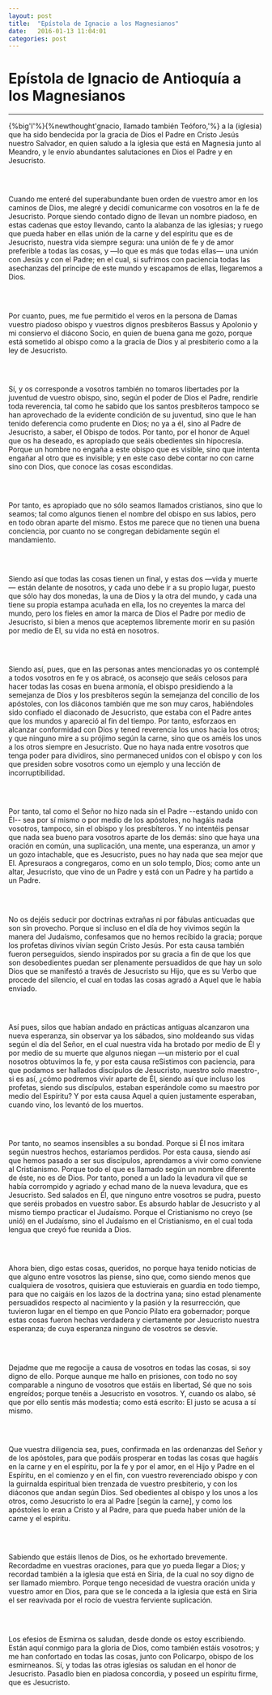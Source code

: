 ```yaml
---
layout: post
title:  "Epístola de Ignacio a los Magnesianos"
date:   2016-01-13 11:04:01
categories: post
---
```


<div class="toc"></div>

# Epístola de Ignacio de Antioquía a los Magnesianos

<!--more-->


<hr/>

{%big'I'%}{%newthought'gnacio, llamado también Teóforo,'%} a la (iglesia) que ha sido bendecida por la gracia de Dios el Padre en Cristo Jesús nuestro Salvador, en quien saludo a la iglesia que está en Magnesia junto al Meandro, y le envío abundantes salutaciones en Dios el Padre y en Jesucristo.

### &nbsp;

 Cuando me enteré del superabundante buen orden de vuestro amor en los caminos de Dios, me alegré y decidí comunicarme con vosotros en la fe de Jesucristo. Porque siendo contado digno de llevan un nombre piadoso, en estas cadenas que estoy llevando, canto la alabanza de las iglesias; y ruego que pueda haber en ellas unión de la carne y del espíritu que es de Jesucristo, nuestra vida siempre segura: una unión de fe y de amor preferible a todas las cosas, y —lo que es más que todas ellas— una unión con Jesús y con el Padre; en el cual, si sufrimos con paciencia todas las asechanzas del príncipe de este mundo y escapamos de ellas, llegaremos a Dios.

### &nbsp;

Por cuanto, pues, me fue permitido el veros en la persona de Damas vuestro piadoso obispo y vuestros dignos presbíteros Bassus y Apolonio y mi consiervo el diácono Socio, en quien de buena gana me gozo, porque está sometido al obispo como a la gracia de Dios y al presbiterio como a la ley de Jesucristo.

### &nbsp;

Sí, y os corresponde a vosotros también no tomaros libertades por la juventud de vuestro obispo, sino, según el poder de Dios el Padre, rendirle toda reverencia, tal como he sabido que los santos presbíteros tampoco se han aprovechado de la evidente condición de su juventud, sino que le han tenido deferencia como prudente en Dios; no ya a él, sino al Padre de Jesucristo, a saber, el Obispo de todos. Por tanto, por el honor de Aquel que os ha deseado, es apropiado que seáis obedientes sin hipocresía. Porque un hombre no engaña a este obispo que es visible, sino que intenta engañar al otro que es invisible; y en este caso debe contar no con carne sino con Dios, que conoce las cosas escondidas.

### &nbsp;

Por tanto, es apropiado que no sólo seamos llamados cristianos, sino que lo seamos; tal como algunos tienen el nombre del obispo en sus labios, pero en todo obran aparte del mismo. Estos me parece que no tienen una buena conciencia, por cuanto no se congregan debidamente según el mandamiento.

### &nbsp;

Siendo así que todas las cosas tienen un final, y estas dos —vida y muerte— están delante de nosotros, y cada uno debe ir a su propio lugar, puesto que sólo hay dos monedas, la una de Dios y la otra del mundo, y cada una tiene su propia estampa acuñada en ella, los no creyentes la marca del mundo, pero los fieles en amor la marca de Dios el Padre por medio de Jesucristo, si bien a menos que aceptemos libremente morir en su pasión por medio de El, su vida no está en nosotros.

### &nbsp;

Siendo así, pues, que en las personas antes mencionadas yo os contemplé a todos vosotros en fe y os abracé, os aconsejo que seáis celosos para hacer todas las cosas en buena armonía, el obispo presidiendo a la semejanza de Dios y los presbíteros según la semejanza del concilio de los apóstoles, con los diáconos también que me son muy caros, habiéndoles sido confiado el diaconado de Jesucristo, que estaba con el Padre antes que los mundos y apareció al fin del tiempo. Por tanto, esforzaos en alcanzar conformidad con Dios y tened reverencia los unos hacia los otros; y que ninguno mire a su prójimo según la carne, sino que os améis los unos a los otros siempre en Jesucristo. Que no haya nada entre vosotros que tenga poder para dividiros, sino permaneced unidos con el obispo y con los que presiden sobre vosotros como un ejemplo y una lección de incorruptibilidad.

### &nbsp;

Por tanto, tal como el Señor no hizo nada sin el Padre --estando unido con Él-- sea por sí mismo o por medio de los apóstoles, no hagáis nada vosotros, tampoco, sin el obispo y los presbíteros. Y no intentéis pensar que nada sea bueno para vosotros aparte de los demás: sino que haya una oración en común, una suplicación, una mente, una esperanza, un amor y un gozo intachable, que es Jesucristo, pues no hay nada que sea mejor que El. Apresuraos a congregaros, como en un solo templo, Dios; como ante un altar, Jesucristo, que vino de un Padre y está con un Padre y ha partido a un Padre.

### &nbsp;

No os dejéis seducir por doctrinas extrañas ni por fábulas anticuadas que son sin provecho. Porque si incluso en el día de hoy vivimos según la manera del Judaísmo, confesamos que no hemos recibido la gracia; porque los profetas divinos vivían según Cristo Jesús. Por esta causa también fueron perseguidos, siendo inspirados por su gracia a fin de que los que son desobedientes puedan ser plenamente persuadidos de que hay un solo Dios que se manifestó a través de Jesucristo su Hijo, que es su Verbo que procede del silencio, el cual en todas las cosas agradó a Aquel que le había enviado.

### &nbsp;

Así pues, silos que habían andado en prácticas antiguas alcanzaron una nueva esperanza, sin observar ya los sábados, sino moldeando sus vidas según el día del Señor, en el cual nuestra vida ha brotado por medio de Él y por medio de su muerte que algunos niegan —un misterio por el cual nosotros obtuvimos la fe, y por esta causa reSistimos con paciencia, para que podamos ser hallados discípulos de Jesucristo, nuestro solo maestro-, si es así, ¿cómo podremos vivir aparte de Él, siendo así que incluso los profetas, siendo sus discípulos, estaban esperándole como su maestro por medio del Espíritu? Y por esta causa Aquel a quien justamente esperaban, cuando vino, los levantó de los muertos.

### &nbsp;

Por tanto, no seamos insensibles a su bondad. Porque si Él nos imitara según nuestros hechos, estaríamos perdidos. Por esta causa, siendo así que hemos pasado a ser sus discípulos, aprendamos a vivir como conviene al Cristianismo. Porque todo el que es llamado según un nombre diferente de éste, no es de Dios. Por tanto, poned a un lado la levadura vil que se había corrompido y agriado y echad mano de la nueva levadura, que es Jesucristo. Sed salados en Él, que ninguno entre vosotros se pudra, puesto que seréis probados en vuestro sabor. Es absurdo hablar de Jesucristo y al mismo tiempo practicar el Judaísmo. Porque el Cristianismo no creyo (se unió) en el Judaísmo, sino el Judaísmo en el Cristianismo, en el cual toda lengua que creyó fue reunida a Dios.

### &nbsp;

Ahora bien, digo estas cosas, queridos, no porque haya tenido noticias de que alguno entre vosotros las piense, sino que, como siendo menos que cualquiera de vosotros, quisiera que estuvierais en guardia en todo tiempo, para que no caigáis en los lazos de la doctrina yana; sino estad plenamente persuadidos respecto al nacimiento y la pasión y la resurrección, que tuvieron lugar en el tiempo en que Poncio Pilato era gobernador; porque estas cosas fueron hechas verdadera y ciertamente por Jesucristo nuestra esperanza; de cuya esperanza ninguno de vosotros se desvíe.

### &nbsp;

Dejadme que me regocije a causa de vosotros en todas las cosas, si soy digno de ello. Porque aunque me hallo en prisiones, con todo no soy comparable a ninguno de vosotros que estáis en libertad, Sé que no sois engreídos; porque tenéis a Jesucristo en vosotros. Y, cuando os alabo, sé que por ello sentís más modestia; como está escrito: El justo se acusa a sí mismo.

### &nbsp;

Que vuestra diligencia sea, pues, confirmada en las ordenanzas del Señor y de los apóstoles, para que podáis prosperar en todas las cosas que hagáis en la carne y en el espíritu, por la fe y por el amor, en el Hijo y Padre en el Espíritu, en el comienzo y en el fin, con vuestro reverenciado obispo y con la guirnalda espiritual bien trenzada de vuestro presbiterio, y con los diáconos que andan según Dios. Sed obedientes al obispo y los unos a los otros, como Jesucristo lo era al Padre [según la carne], y como los apóstoles lo eran a Cristo y al Padre, para que pueda haber unión de la carne y el espíritu.

### &nbsp;

Sabiendo que estáis llenos de Dios, os he exhortado brevemente. Recordadme en vuestras oraciones, para que yo pueda llegar a Dios; y recordad también a la iglesia que está en Siria, de la cual no soy digno de ser llamado miembro. Porque tengo necesidad de vuestra oración unida y vuestro amor en Dios, para que se le conceda a la iglesia que está en Siria el ser reavivada por el rocío de vuestra ferviente suplicación.

### &nbsp;

Los efesios de Esmirna os saludan, desde donde os estoy escribiendo. Están aquí conmigo para la gloria de Dios, como también estáis vosotros; y me han confortado en todas las cosas, junto con Policarpo, obispo de los esmirneanos. Sí, y todas las otras iglesias os saludan en el honor de Jesucristo. Pasadlo bien en piadosa concordia, y poseed un espíritu firme, que es Jesucristo.